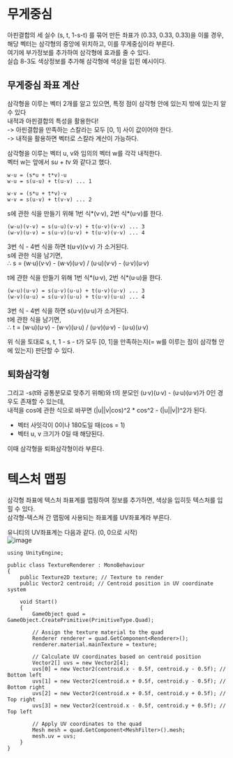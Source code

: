 # 무게중심
아핀결합의 세 실수 (s, t, 1-s-t) 를 묶어 만든 좌표가 (0.33, 0.33, 0.33)을 이룰 경우,  
해당 벡터는 삼각형의 중앙에 위치하고, 이를 무게중심이라 부른다.  
여기에 부가정보를 추가하여 삼각형에 효과를 줄 수 있다.  
실습 8-3도 색상정보를 추가해 삼각형에 색상을 입힌 예시이다.  

## 무게중심 좌표 계산
삼각형을 이루는 벡터 2개를 알고 있으면, 특정 점이 삼각형 안에 있는지 밖에 있는지 알 수 있다  
내적과 아핀결합의 특성을 활용한다!  
-> 아핀결합을 만족하는 스칼라는 모두 [0, 1] 사이 값이어야 한다.  
-> 내적을 활용하면 벡터로 스칼라 계산이 가능하다.  

삼각형을 이루는 벡터 u, v와 임의의 벡터 w를 각각 내적한다.  
벡터 w는 앞에서 s*u + t*v 와 같다고 했다.  
```
w·u = (s*u + t*v)·u
w·u = s(u·u) + t(u·v) ... 1

w·v = (s*u + t*v)·v
w·v = s(u·v) + t(v·v) ... 2
```

s에 관한 식을 만들기 위해 1번 식*(v·v), 2번 식*(u·v)를 한다.

```
(w·u)(v·v) = s(u·u)(v·v) + t(u·v)(v·v) ... 3
(w·v)(u·v) = s(u·v)(u·v) + t(u·v)(v·v) ... 4
```

3번 식 - 4번 식을 하면 t(u·v)(v·v) 가 소거된다.  
s에 관한 식을 남기면,  
∴ s = (w·u)(v·v) - (w·v)(u·v) / (u·u)(v·v) - (u·v)(u·v)  

t에 관한 식을 만들기 위해 1번 식*(u·v), 2번 식*(u·u)을 한다.  

```
(w·u)(u·v) = s(u·v)(u·u) + t(u·v)(u·v) ... 3
(w·v)(u·u) = s(u·v)(u·u) + t(u·v)(u·u) ... 4
```

3번 식 - 4번 식을 하면 s(u·v)(u·u)가 소거된다.  
t에 관한 식을 남기면,  
∴ t = (w·u)(u·v) - (w·v)(u·u) / (u·v)(u·v) - (u·u)(u·v)  

위 식을 토대로 s, t, 1 - s - t가 모두 [0, 1]을 만족하는지(= w를 이루는 점이 삼각형 안에 있는지) 판단할 수 있다.  

## 퇴화삼각형
그리고 -s(t와 공통분모로 맞추기 위해)와 t의 분모인 (u·v)(u·v) - (u·u)(u·v)가 0인 경우도 존재할 수 있는데,  
내적을 cos에 관한 식으로 바꾸면 (|u||v|cos)^2 * cos^2 - (|u||v|)^2가 된다.  

- 벡터 사잇각이 0이나 180도일 때(cos = 1)  
- 벡터 u, v 크기가 0일 때 해당된다.

이때 삼각형을 퇴화삼각형이라 부른다.  

# 텍스처 맵핑
삼각형 좌표에 텍스처 좌표계를 맵핑하여 정보를 추가하면, 색상을 입히듯 텍스처를 입힐 수 있다.  
삼각형-텍스쳐 간 맵핑에 사용되는 좌표계를 UV좌표계라 부른다.  

유니티의 UV좌표계는 다음과 같다. (0, 0으로 시작)  
![image](https://github.com/yooonmyong/SK_Study/assets/40621689/f56fb453-9cf8-4e5e-9e46-08b921b3da00)  


```
using UnityEngine;

public class TextureRenderer : MonoBehaviour
{
    public Texture2D texture; // Texture to render
    public Vector2 centroid; // Centroid position in UV coordinate system

    void Start()
    {
        GameObject quad = GameObject.CreatePrimitive(PrimitiveType.Quad);

        // Assign the texture material to the quad
        Renderer renderer = quad.GetComponent<Renderer>();
        renderer.material.mainTexture = texture;

        // Calculate UV coordinates based on centroid position
        Vector2[] uvs = new Vector2[4];
        uvs[0] = new Vector2(centroid.x - 0.5f, centroid.y - 0.5f); // Bottom left
        uvs[1] = new Vector2(centroid.x + 0.5f, centroid.y - 0.5f); // Bottom right
        uvs[2] = new Vector2(centroid.x + 0.5f, centroid.y + 0.5f); // Top right
        uvs[3] = new Vector2(centroid.x - 0.5f, centroid.y + 0.5f); // Top left

        // Apply UV coordinates to the quad
        Mesh mesh = quad.GetComponent<MeshFilter>().mesh;
        mesh.uv = uvs;
    }
}
```
